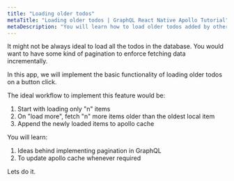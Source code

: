 ```yaml
---
title: "Loading older todos"
metaTitle: "Loading older todos | GraphQL React Native Apollo Tutorial"
metaDescription: "You will learn how to load older todos added by other people to see an example of pagination in GraphQL."
---
```


It might not be always ideal to load all the todos in the database. You would want to have some kind of pagination to enforce fetching data incrementally.

In this app, we will implement the basic functionality of loading older todos on a button click.

The ideal workflow to implement this feature would be:

1. Start with loading only "n" items
2. On "load more", fetch "n" more items older than the oldest local item
3. Append the newly loaded items to apollo cache

You will learn:

1. Ideas behind implementing pagination in GraphQL
2. To update apollo cache whenever required

Lets do it.